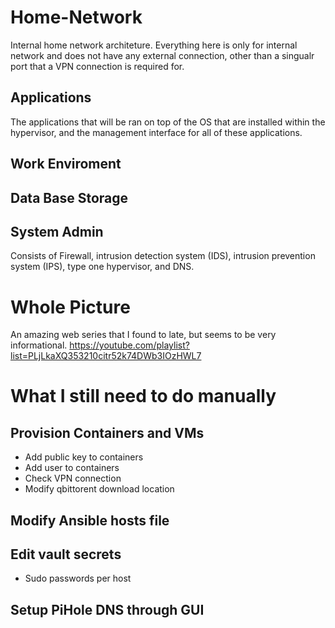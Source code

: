 # Home-Network
 Internal home network architeture. Everything here is only for internal network and does not have any external connection, other than a singualr port that a VPN connection is required for.

 ## Applications
The applications that will be ran on top of the OS that are installed within the hypervisor, and the management interface for all of these applications.


## Work Enviroment



 ## Data Base Storage



 ## System Admin
 Consists of Firewall, intrusion detection system (IDS), intrusion prevention system (IPS), type one hypervisor, and DNS.



# Whole Picture



An amazing web series that I found to late, but seems to be very informational. https://youtube.com/playlist?list=PLjLkaXQ353210citr52k74DWb3IOzHWL7

# What I still need to do manually

## Provision Containers and VMs
- Add public key to containers
- Add user to containers
- Check VPN connection
- Modify qbittorent download location

## Modify Ansible hosts file

## Edit vault secrets
- Sudo passwords per host


## Setup PiHole DNS through GUI
